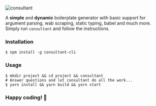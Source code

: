 ![consultant](http://i.imgur.com/phhV1uY.png)

A **simple** and **dynamic** boilerplate generator with basic support for argument parsing, wab scraping, static typing, babel and much more. Simply run `consultant` and follow the instructions.

### Installation

```
$ npm install -g consultant-cli
```

### Usage

```
$ mkdir project && cd project && consultant
# Answer questions and let consultant do all the work...
$ yarn install && yarn build && yarn start
```
### Happy coding! 🎉
